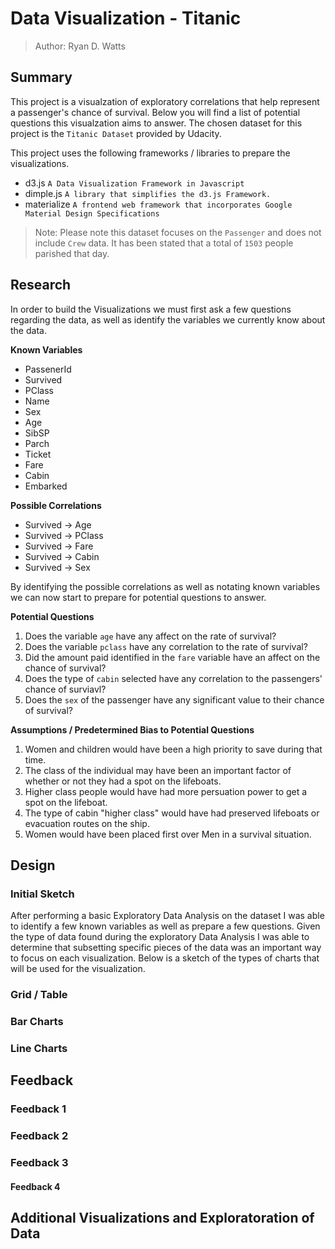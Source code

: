 # Data Visualization - Titanic

> Author: Ryan D. Watts

## Summary
This project is a visualzation of exploratory correlations that help represent a passenger's chance of survival.
Below you will find a list of potential questions this visualzation aims to answer.
The chosen dataset for this project is the `Titanic Dataset` provided by Udacity.

This project uses the following frameworks / libraries to prepare the visualizations.

- d3.js `A Data Visualization Framework in Javascript`
- dimple.js `A library that simplifies the d3.js Framework.`
- materialize `A frontend web framework that incorporates Google Material Design Specifications`

> Note: Please note this dataset focuses on the `Passenger` and does not include `Crew` data.
It has been stated that a total of `1503` people parished that day.

## Research
In order to build the Visualizations we must first ask a few questions regarding the data,
as well as identify the variables we currently know about the data.

**Known Variables**
- PassenerId
- Survived
- PClass
- Name
- Sex
- Age
- SibSP
- Parch
- Ticket
- Fare
- Cabin
- Embarked

**Possible Correlations**
- Survived -> Age
- Survived -> PClass
- Survived -> Fare
- Survived -> Cabin
- Survived -> Sex

By identifying the possible correlations as well as notating known variables we can now start to prepare for potential questions to answer.

**Potential Questions**
1. Does the variable `age` have any affect on the rate of survival?
2. Does the variable `pclass` have any correlation to the rate of survival?
3. Did the amount paid identified in the `fare` variable have an affect on the chance of survival?
4. Does the type of `cabin` selected have any correlation to the passengers' chance of surviavl?
5. Does the `sex` of the passenger have any significant value to their chance of survival?

**Assumptions / Predetermined Bias to Potential Questions**
1. Women and children would have been a high priority to save during that time.
2. The class of the individual may have been an important factor of whether or not they had a spot on the lifeboats.
3. Higher class people would have had more persuation power to get a spot on the lifeboat.
4. The type of cabin "higher class" would have had preserved lifeboats or evacuation routes on the ship.
5. Women would have been placed first over Men in a survival situation.

## Design
### Initial Sketch
After performing a basic Exploratory Data Analysis on the dataset I was able to identify a few known variables as well as prepare a few questions.
Given the type of data found during the exploratory Data Analysis I was able to determine that subsetting specific pieces of the data was an important way to focus on each visualization.
Below is a sketch of the types of charts that will be used for the visualization.

### Grid / Table
### Bar Charts
### Line Charts

## Feedback
### Feedback 1
### Feedback 2
### Feedback 3
#### Feedback 4

## Additional Visualizations and Exploratoration of Data
